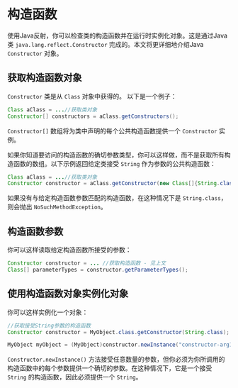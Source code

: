 # 构造函数

使用Java反射，你可以检查类的构造函数并在运行时实例化对象。这是通过Java类 `java.lang.reflect.Constructor` 完成的。本文将更详细地介绍Java `Constructor` 对象。

## 获取构造函数对象

`Constructor` 类是从 `Class` 对象中获得的。
以下是一个例子：

```java
Class aClass = ...//获取类对象
Constructor[] constructors = aClass.getConstructors();
```

`Constructor[]` 数组将为类中声明的每个公共构造函数提供一个 `Constructor` 实例。

如果你知道要访问的构造函数的确切参数类型，你可以这样做，而不是获取所有构造函数的数组。以下示例返回给定类接受 `String` 作为参数的公共构造函数：

```java
Class aClass = ...//获取类对象
Constructor constructor = aClass.getConstructor(new Class[]{String.class});
```

如果没有与给定构造函数参数匹配的构造函数，在这种情况下是 `String.class`，则会抛出 `NoSuchMethodException`。

## 构造函数参数

你可以这样读取给定构造函数所接受的参数：

```java
Constructor constructor = ... //获取构造函数 - 见上文
Class[] parameterTypes = constructor.getParameterTypes();
```

## 使用构造函数对象实例化对象

你可以这样实例化一个对象：

```java
//获取接受String参数的构造函数
Constructor constructor = MyObject.class.getConstructor(String.class);

MyObject myObject = (MyObject)constructor.newInstance("constructor-arg1");
```

`Constructor.newInstance()` 方法接受任意数量的参数，但你必须为你所调用的构造函数中的每个参数提供一个确切的参数。在这种情况下，它是一个接受 `String` 的构造函数，因此必须提供一个 `String`。


